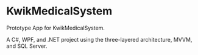 # KwikMedicalSystem
Prototype App for KwikMedicalSystem. 

A C#, WPF, and .NET project using the three-layered architecture, MVVM, and SQL Server.
